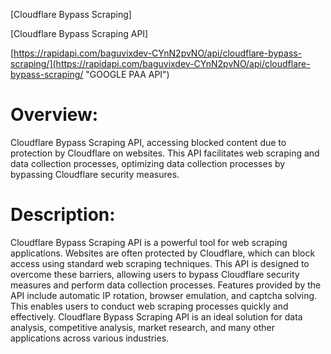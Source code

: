 [Cloudflare Bypass Scraping]

[Cloudflare Bypass Scraping API]

[https://rapidapi.com/baguvixdev-CYnN2pvNO/api/cloudflare-bypass-scraping/](https://rapidapi.com/baguvixdev-CYnN2pvNO/api/cloudflare-bypass-scraping/ "GOOGLE PAA API")
# Overview:

Cloudflare Bypass Scraping API, accessing blocked content due to protection by Cloudflare on websites. This API facilitates web scraping and data collection processes, optimizing data collection processes by bypassing Cloudflare security measures.

# Description:

Cloudflare Bypass Scraping API is a powerful tool for web scraping applications. Websites are often protected by Cloudflare, which can block access using standard web scraping techniques. This API is designed to overcome these barriers, allowing users to bypass Cloudflare security measures and perform data collection processes. Features provided by the API include automatic IP rotation, browser emulation, and captcha solving. This enables users to conduct web scraping processes quickly and effectively. Cloudflare Bypass Scraping API is an ideal solution for data analysis, competitive analysis, market research, and many other applications across various industries.

